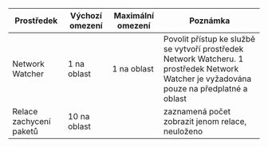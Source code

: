 | Prostředek | Výchozí omezení | Maximální omezení | Poznámka |
| --- | --- | --- | --- |
| Network Watcher | 1 na oblast  | 1 na oblast |  Povolit přístup ke službě se vytvoří prostředek Network Watcheru. 1 prostředek Network Watcher je vyžadována pouze na předplatné a oblast |
| Relace zachycení paketů |10 na oblast | |zaznamená počet zobrazit jenom relace, neuloženo |
